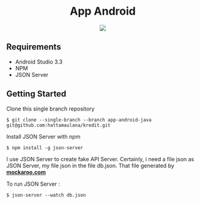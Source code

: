 <h1 align="center"> App Android </h1>
<p align="center">
  <img src="https://img.shields.io/badge/language-java-red.svg" /> 
</p>

## Requirements
- Android Studio 3.3
- NPM
- JSON Server

## Getting Started
Clone this single branch repository
```
$ git clone --single-branch --branch app-android-java git@github.com:hattamaulana/kredit.git
```
Install JSON Server with npm
```
$ npm install -g json-server
```
I use JSON Server to create fake API Server. Certainly, i need a file json as JSON Server, my file json in the file db.json. That file generated by **[mockaroo.com](https://www.mockaroo.com/)**

To run JSON Server :
```
$ json-server --watch db.json
```